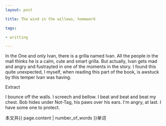 ```yaml
---
layout: post

title: The wind in the willows, homework 

tags:

- writting

---
```

In the One and only Ivan, there is a grilla named Ivan. All the people in the mall thinks he is a calm, cute and smart grilla. But actually, Ivan gets mad and angry and fustrayted in one of the moments in the story. I found this quite unexpected, I myself, when reading this part of the book, is awstuck by this temper Ivan was having.

Extract

I bounce off the walls. I screech and bellow. I beat and beat and beat my chest. Bob hides under Not-Tag, his paws over his ears. I'm angry, at last. I have some one to protect.

本文共{{ page.content | number_of_words }}单词



